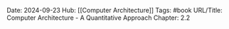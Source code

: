 Date: 2024-09-23
Hub: [[Computer Architecture]]
Tags: #book
URL/Title: Computer Architecture - A Quantitative Approach
Chapter: 2.2


